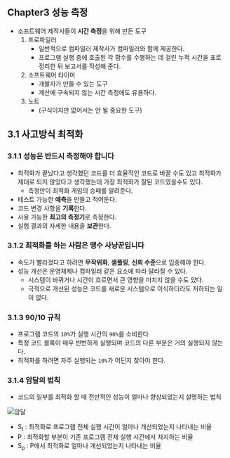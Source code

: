 ## Chapter3 성능 측정
- 소프트웨어 제작사들이 **시간 측정**을 위해 만든 도구
  1. 프로파일러
     - 일반적으로 컴파일러 제작사가 컴파일러와 함께 제공한다.
     - 프로그램 실행 중에 호출된 각 함수를 수행하는 데 걸린 누적 시간을 표로 정리한 뒤 보고서를 작성해 준다.
  2. 소프트웨어 타이머
     - 개발자가 만들 수 있는 도구
     - 계산에 구속되지 않는 시간 측정에도 유용하다.
  3. 노트
     - (구식이지만 없어서는 안 될 중요한 도구)

## 3.1 사고방식 최적화
### 3.1.1 성능은 반드시 측정해야 합니다
- 최적화가 끝났다고 생각했던 코드를 더 효율적인 코드로 바꿀 수도 있고 최적화가 제대로 되지 않았다고 생각했는데 가장 최적화가 잘된 코드였을수도 있다.
  - 측정만이 최적화 게임의 승패를 알려준다.
- 테스트 가능한 **예측**을 만들고 적어둔다.
- 코드 변경 사항을 **기록**한다.
- 사용 가능한 **최고의 측정기**로 측정한다.
- 실험 결과의 자세한 내용을 **보관**한다.

### 3.1.2 최적화를 하는 사람은 맹수 사냥꾼입니다
- 속도가 빨라졌다고 하려면 **무작위화**, **샘플링**, **신뢰 수준**으로 입증해야 한다.
- 성능 개선은 운영체제나 컴파일러 같은 요소에 따라 달라질 수 있다.
  - 시스템이 바뀌거나 시간이 흐르면서 큰 영향을 미치지 않을 수도 있다.
  - 극적으로 개선된 성능은 코드를 새로운 시스템으로 이식하더라도 저하되는 일이 없다.

### 3.1.3 90/10 규칙
- 프로그램 코드의 `10%`가 실행 시간의 `90%`를 소비한다
- 특정 코드 블록이 매우 빈번하게 실행되며 코드의 다른 부분은 거의 실행되지 않는다.
- 최적화를 하려면 자주 실행되는 `10%`가 어딘지 찾아야 한다.

### 3.1.4 암달의 법칙
- 코드의 일부를 최적화 할 때 전반적인 성능이 얼마나 향상되었는지 설명하는 법칙

![암달](https://user-images.githubusercontent.com/21440957/78467487-51167b80-7748-11ea-802b-228ddf3a656f.PNG)
- S<sub>t</sub> : 최적화로 프로그램 전체 실행 시간이 얼마나 개선되었는지 나타내는 비율
- P : 최적화할 부분이 기존 프로그램 전체 실행 시간에서 차지하는 비율
- S<sub>p</sub> : P에서 최적화로 얼마나 개선되었는지 나타내는 비율
